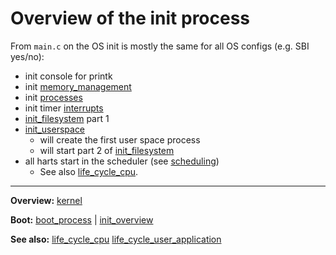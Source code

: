# Overview of the init process

From `main.c` on the OS init is mostly the same for all OS configs (e.g. SBI yes/no):

- init console for printk
- init [memory_management](../mm/memory_management.md)
- init [processes](../processes/processes.md)
- init timer [interrupts](../interrupts/interrupts.md)
- [init_filesystem](../file_system/init_filesystem.md) part 1
- [init_userspace](../processes/init_userspace.md)
	- will create the first user space process
	- will start part 2 of [init_filesystem](../file_system/init_filesystem.md)
- all harts start in the scheduler (see [scheduling](../processes/scheduling.md))
	- See also [life_cycle_cpu](life_cycle_cpu.md).


---
**Overview:** [kernel](../kernel.md)

**Boot:** [boot_process](boot_process.md) | [init_overview](init_overview.md)

**See also:** [life_cycle_cpu](life_cycle_cpu.md) [life_cycle_user_application](life_cycle_user_application.md)
